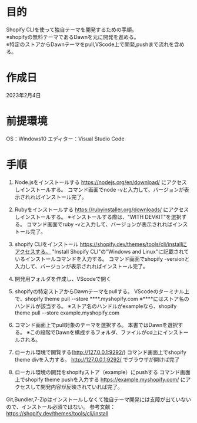 # 目的
Shopify CLIを使って独自テーマを開発するための手順。  
※shopifyの無料テーマであるDawnを元に開発を進める。  
※特定のストアからDawnテーマをpull,VScode上で開発,pushまで流れを含める。  

# 作成日
2023年2月4日

# 前提環境
OS：Windows10
エディター：Visual Studio Code

# 手順
1. Node.jsをインストールする
    https://nodejs.org/en/download/ にアクセスしインストールする。
    コマンド画面でnode -vと入力して、バージョンが表示されればインストール完了。

2. Rubyをインストールする
    https://rubyinstaller.org/downloads/ にアクセスしインストールする。
    ※インストールする際は、"WITH DEVKIT"を選択する。
    コマンド画面でruby -vと入力して、バージョンが表示されればインストール完了。

3. shopify CLIをインストール
    https://shopify.dev/themes/tools/cli/installにアクセスする。
    "Install Shopify CLI"の"Windows and Linux"に記載されているインストールコマンドを入力する。
    コマンド画面でshopify -versionと入力して、バージョンが表示されればインストール完了。

4. 開発用フォルダを作成し、VScodeで開く

5. shopifyの特定ストアからDawnテーマをpullする。
    VScodeのターミナル上で、shopify theme pull --store ****.myshopify.com
    ※****にはストア名のハンドルが該当する。
    ※ストア名のハンドルがexampleなら、shopify theme pull --store example.myshopify.com

6. コマンド画面上でpull対象のテーマを選択する。
    本書ではDawnを選択する。
    ※この段階でDawnを構成するフォルダ、ファイルがcd上にインストールされる。

7. ローカル環境で閲覧する(http://127.0.0.1:9292/)
    コマンド画面上でshopify theme divを入力する。
    http://127.0.0.1:9292/ でブラウザが開けば完了

8. ローカル環境の開発をshopifyストア（example）にpushする
    コマンド画面上でshopify theme pushを入力する
    https://example.myshopify.com/ にアクセスして開発内容が反映されていれば完了。


Git,Bundler,7-Zipはインストールしなくて独自テーマ開発には支障が出ていないので、インストール必須ではない。
参考文献：https://shopify.dev/themes/tools/cli/install